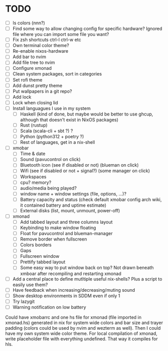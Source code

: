 # TODO

- [ ] ls colors (nnn?)
- [ ] Find some way to allow changing config for specific hardware? Ignored file where you can import some file you want?
- [ ] Fix zsh shortcuts ctrl-l ctrl-w etc
- [ ] Own terminal color theme?
- [ ] Re-enable nixos-hardware
- [ ] Add bar to nvim
- [ ] Add file tree to nvim
- [ ] Configure xmonad
- [ ] Clean system packages, sort in categories
- [ ] Set rofi theme
- [ ] Add dunst pretty theme
- [ ] Put wallpapers in a git repo?
- [ ] Add lock
- [ ] Lock when closing lid
- [ ] Install languagues I use in my system
  - [ ] Haskell (kind of done, but maybe would be better to use ghcup, although that doesn't exist in NixOS packages)
  - [ ] Rust (rustup)
  - [ ] Scala (scala-cli + sbt ?) ?
  - [ ] Python (python312 + poetry ?)
  - [ ] Rest of languages, get in a nix-shell
- [ ] xmobar
  - [ ] Time & date
  - [ ] Sound (pavucontrol on click)
  - [ ] Bluetooth icon (see if disabled or not) (blueman on click)
  - [ ] Wifi (see if disabled or not + signal?) (some manager on click)
  - [ ] Workspaces
  - [ ] cpu? memory?
  - [ ] audio/media being played?
  - [ ] window name + window settings (file, options, ...)?
  - [ ] Battery capacity and status (check default xmobar config arch wiki, it contained battery and uptime estimate)
  - [ ] External disks (list, mount, unmount, power-off)
- [ ] xmonad
  - [ ] Add tabbed layout and three columns layout
  - [ ] Keybinding to make window floating
  - [ ] Float for pavucontrol and blueman-manager
  - [ ] Remove border when fullscreen
  - [ ] Colors borders
  - [ ] Gaps
  - [ ] Fullscreen window
  - [ ] Prettify tabbed layout
  - [ ] Some easy way to put window back on top? Not drawn beneath xmboar after recompiling and restarting xmonad
- [ ] Add a central place to define mutltiple useful nix-shells? Plus a script to easily use them?
- [ ] Have feedback when increasing/decreasing/muting sound
- [ ] Show desktop environments in SDDM even if only 1
- [ ] Try lazygit
- [ ] Warning notification on low battery

Could have xmobarrc and one hs file for xmonad (file imported in xmonad.hs) generated in nix for system wide colors and bar size and trayer padding (colors could be used by nvim and wezterm as well). Then I could have my own system wide color theme.
For local compilation of xmonad, write placeholder file with everything undefined. That way it compiles for hls.
